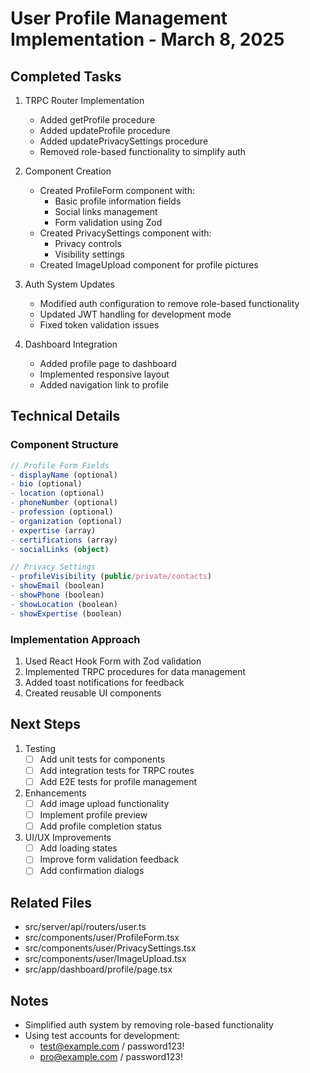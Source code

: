 # User Profile Management Implementation - March 8, 2025

## Completed Tasks

1. TRPC Router Implementation
   - Added getProfile procedure
   - Added updateProfile procedure
   - Added updatePrivacySettings procedure
   - Removed role-based functionality to simplify auth

2. Component Creation
   - Created ProfileForm component with:
     - Basic profile information fields
     - Social links management
     - Form validation using Zod
   - Created PrivacySettings component with:
     - Privacy controls
     - Visibility settings
   - Created ImageUpload component for profile pictures

3. Auth System Updates
   - Modified auth configuration to remove role-based functionality
   - Updated JWT handling for development mode
   - Fixed token validation issues

4. Dashboard Integration
   - Added profile page to dashboard
   - Implemented responsive layout
   - Added navigation link to profile

## Technical Details

### Component Structure
```typescript
// Profile Form Fields
- displayName (optional)
- bio (optional)
- location (optional)
- phoneNumber (optional)
- profession (optional)
- organization (optional)
- expertise (array)
- certifications (array)
- socialLinks (object)

// Privacy Settings
- profileVisibility (public/private/contacts)
- showEmail (boolean)
- showPhone (boolean)
- showLocation (boolean)
- showExpertise (boolean)
```

### Implementation Approach
1. Used React Hook Form with Zod validation
2. Implemented TRPC procedures for data management
3. Added toast notifications for feedback
4. Created reusable UI components

## Next Steps

1. Testing
   - [ ] Add unit tests for components
   - [ ] Add integration tests for TRPC routes
   - [ ] Add E2E tests for profile management

2. Enhancements
   - [ ] Add image upload functionality
   - [ ] Implement profile preview
   - [ ] Add profile completion status

3. UI/UX Improvements
   - [ ] Add loading states
   - [ ] Improve form validation feedback
   - [ ] Add confirmation dialogs

## Related Files
- src/server/api/routers/user.ts
- src/components/user/ProfileForm.tsx
- src/components/user/PrivacySettings.tsx
- src/components/user/ImageUpload.tsx
- src/app/dashboard/profile/page.tsx

## Notes
- Simplified auth system by removing role-based functionality
- Using test accounts for development:
  * test@example.com / password123!
  * pro@example.com / password123!
